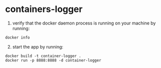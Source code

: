 # containers-logger

1. verify that the docker daemon process is running on your machine by running:
```
docker info
```

2. start the app by running:
```
docker build -t container-logger .
docker run -p 8888:8888 -d container-logger

```